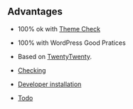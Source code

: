 


## Advantages

* 100% ok with [Theme Check](https://wordpress.org/plugins/theme-check/)
* 100% with WordPress Good Pratices



* Based on [TwentyTwenty]().





* [Checking](docs/checking.md)
* [Developer installation](docs/development.md)
* [Todo](docs/todo.md)
